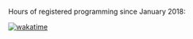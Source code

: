 Hours of registered programming since January 2018:

[![wakatime](https://wakatime.com/badge/user/47aca238-2ea3-43f5-bd15-0c12d1e28eb4.svg)](https://wakatime.com/@47aca238-2ea3-43f5-bd15-0c12d1e28eb4)
<!--
**dbdness/dbdness** is a ✨ _special_ ✨ repository because its `README.md` (this file) appears on your GitHub profile.

Here are some ideas to get you started:

- 🔭 I’m currently working on ...
- 🌱 I’m currently learning ...
- 👯 I’m looking to collaborate on ...
- 🤔 I’m looking for help with ...
- 💬 Ask me about ...
- 📫 How to reach me: ...
- 😄 Pronouns: ...
- ⚡ Fun fact: ...
-->
